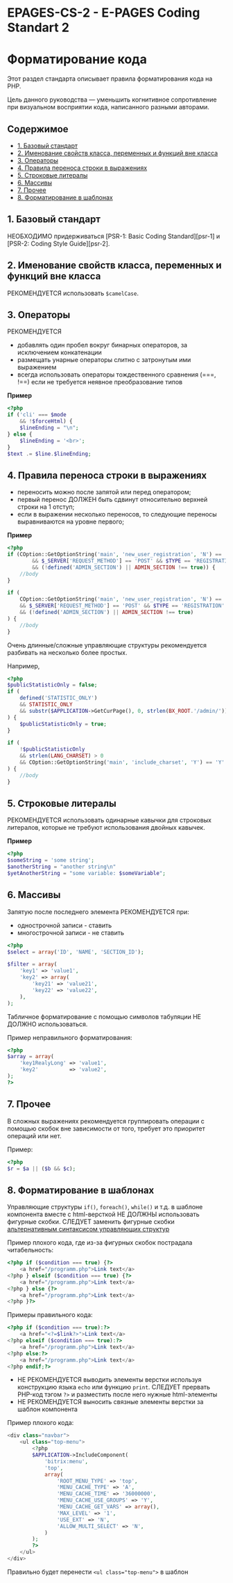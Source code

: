 # EPAGES-CS-2 - E-PAGES Coding Standart 2

# Форматирование кода

Этот раздел стандарта описывает правила форматирования кода на PHP.

Цель данного руководства — уменьшить когнитивное сопротивление при
визуальном восприятии кода, написанного разными авторами.

## Содержимое
- [1. Базовый стандарт](#1-Базовый-стандарт)
- [2. Именование свойств класса, переменных и функций вне класса](#2-Именование-свойств-класса-переменных-и-функций-вне-класса)
- [3. Операторы](#3-Операторы)
- [4. Правила переноса строки в выражениях](#4-Правила-переноса-строки-в-выражениях)
- [5. Строковые литералы](#5-Строковые-литералы)
- [6. Массивы](#6-Массивы)
- [7. Прочее](#7-Прочее)
- [8. Форматирование в шаблонах](#8-Форматирование-в-шаблонах)

## 1. Базовый стандарт

НЕОБХОДИМО придерживаться [PSR-1: Basic Coding Standard][psr-1] и [PSR-2: Coding Style Guide][psr-2].

## 2. Именование свойств класса, переменных и функций вне класса

РЕКОМЕНДУЕТСЯ использовать `$camelCase`.

## 3. Операторы

РЕКОМЕНДУЕТСЯ
- добавлять один пробел вокруг бинарных операторов, за исключением конкатенации
- размещать унарные операторы слитно с затронутым ими выражением
- всегда использовать операторы тождественного сравнения (===, !==) если не требуется неявное преобразование типов

**Пример**
```php
<?php
if ('cli' === $mode
    && !$forceHtml) {
    $lineEnding = "\n";
} else {
    $lineEnding = '<br>';
}
$text .= $line.$lineEnding;
```

## 4. Правила переноса строки в выражениях

- переносить можно после запятой или перед оператором;
- первый перенос ДОЛЖЕН быть сдвинут относительно верхней строки на 1 отступ;
- если в выражении несколько переносов, то следующие переносы выравниваются на уровне первого;


**Пример**

```php
<?php
if (COption::GetOptionString('main', 'new_user_registration', 'N') == 'Y'
        && $_SERVER['REQUEST_METHOD'] == 'POST' && $TYPE == 'REGISTRATION'
        && (!defined('ADMIN_SECTION') || ADMIN_SECTION !== true)) {
    //body
}

if (
    COption::GetOptionString('main', 'new_user_registration', 'N') == 'Y'
    && $_SERVER['REQUEST_METHOD'] == 'POST' && $TYPE == 'REGISTRATION'
    && (!defined('ADMIN_SECTION') || ADMIN_SECTION !== true)
) {
    //body
}
```

Очень длинные/сложные управляющие структуры рекомендуется разбивать на несколько более простых.

Например,
```php
<?php
$publicStatisticOnly = false;
if (
	defined('STATISTIC_ONLY')
	&& STATISTIC_ONLY
	&& substr($APPLICATION->GetCurPage(), 0, strlen(BX_ROOT.'/admin/')) !== BX_ROOT.'/admin/'
) {
	$publicStatisticOnly = true;
}

if (
	!$publicStatisticOnly
	&& strlen(LANG_CHARSET) > 0
	&& COption::GetOptionString('main', 'include_charset', 'Y') == 'Y'
) {
    //body
}
```

## 5. Строковые литералы

РЕКОМЕНДУЕТСЯ использовать одинарные кавычки для строковых литералов, которые не требуют использования двойных кавычек.

**Пример**
```php
<?php
$someString = 'some string';
$anotherString = "another string\n"
$yetAnotherString = "some variable: $someVariable";
```



## 6. Массивы

Запятую после последнего элемента РЕКОМЕНДУЕТСЯ при:
- однострочной записи - ставить
- многострочной записи - не ставить

```php
<?php
$select = array('ID', 'NAME', 'SECTION_ID');

$filter = array(
	'key1' => 'value1',
	'key2' => array(
		'key21' => 'value21',
		'key22' => 'value22',
	),
);
```

Табличное форматирование с помощью символов табуляции НЕ ДОЛЖНО использоваться.

Пример неправильного форматирования:
```php
<?php
$array = array(
	'key1RealyLong' => 'value1',
	'key2'			=> 'value2',
);
?>
```

## 7. Прочее
В сложных выражениях рекомендуется группировать операции с помощью скобок вне зависимости от того, требует это приоритет операций или нет.

Пример:
```php
<?php
$r = $a || ($b && $c);
```

## 8. Форматирование в шаблонах
Управляющие структуры `if()`, `foreach()`, `while()` и т.д. в шаблоне компонента вместе с html-версткой
НЕ ДОЛЖНЫ использовать фигурные скобки.
СЛЕДУЕТ заменить фигурные скобки
[альтернативным синтаксисом управляющих структур](http://php.net/manual/ru/control-structures.alternative-syntax.php)

Пример плохого кода, где из-за фигурных скобок пострадала читабельность:
```php
<?php if ($condition === true) {?>
	<a href="/programm.php">Link text</a>
<?php } elseif ($condition === true) {?>
	<a href="/programm.php">Link text</a>
<?php } else {?>
	<a href="/programm.php">Link text</a>
<?php }?>
```

Примеры правильного кода:
```php
<?php if ($condition === true):?>
	<a href="<?=$link?>">Link text</a>
<?php elseif ($condition === true):?>
	<a href="/programm.php">Link text</a>
<?php else:?>
	<a href="/programm.php">Link text</a>
<?php endif;?>
```
- НЕ РЕКОМЕНДУЕТСЯ выводить элементы верстки используя конструкцию языка `echo` или функцию `print`. СЛЕДУЕТ прервать PHP-код тэгом `?>` и разместить после него нужные html-элементы
- НЕ РЕКОМЕНДУЕТСЯ выносить связные элементы верстки за шаблон компонента

Пример плохого кода:
```php
<div class="navbar">
	<ul class="top-menu">
		<?php
		$APPLICATION->IncludeComponent(
			'bitrix:menu',
			'top',
			array(
				'ROOT_MENU_TYPE' => 'top',
				'MENU_CACHE_TYPE' => 'A',
				'MENU_CACHE_TIME' => '36000000',
				'MENU_CACHE_USE_GROUPS' => 'Y',
				'MENU_CACHE_GET_VARS' => array(),
				'MAX_LEVEL' => '1',
				'USE_EXT' => 'N',
				'ALLOW_MULTI_SELECT' => 'N',
			)
		);
		?>
	</ul>
</div>
```
Правильно будет перенести `<ul class="top-menu">` в шаблон
